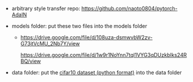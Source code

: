 - arbitrary style transfer repo: https://github.com/naoto0804/pytorch-AdaIN

- models folder: put these two files into the models folder

  - https://drive.google.com/file/d/108uza-dsmwvbW2zv-G73jtVcMU_2Nb7Y/view

    https://drive.google.com/file/d/1w9r1NoYnn7tql1VYG3qDUzkbIks24RBQ/view

- data folder: put the [cifar10 dataset (python format)](https://www.cs.toronto.edu/~kriz/cifar.html) into the data folder
